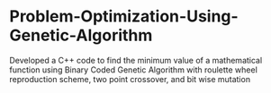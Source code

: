 # Problem-Optimization-Using-Genetic-Algorithm
Developed a C++ code to find the minimum value of a mathematical function using Binary Coded Genetic Algorithm with roulette wheel reproduction scheme, two point crossover, and bit wise mutation
